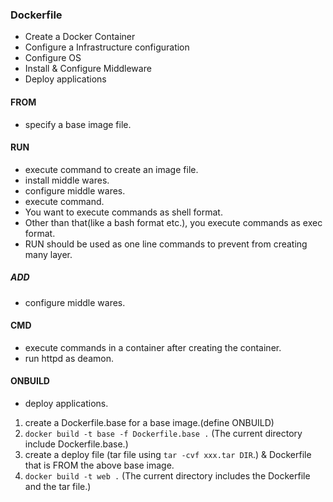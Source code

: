 ### Dockerfile
- Create a Docker Container
- Configure a Infrastructure configuration
- Configure OS
- Install & Configure Middleware
- Deploy applications


#### FROM
- specify a base image file.

#### RUN
- execute command to create an image file.
- install middle wares.
- configure middle wares.
- execute command.
- You want to execute commands as shell format.
- Other than that(like a bash format etc.), you execute commands as exec format.
- RUN should be used as one line commands to prevent from creating many layer.

##### ADD
- configure middle wares.


#### CMD
- execute commands in a container after creating the container.
- run httpd as deamon.

#### ONBUILD
- deploy applications.
1. create a Dockerfile.base for a base image.(define ONBUILD)
2. `docker build -t base -f Dockerfile.base .` (The current directory include Dockerfile.base.)
3. create a deploy file (tar file using `tar -cvf xxx.tar DIR`.) & Dockerfile that is FROM the above base image.
4. `docker build -t web .` (The current directory includes the Dockerfile and the tar file.)

